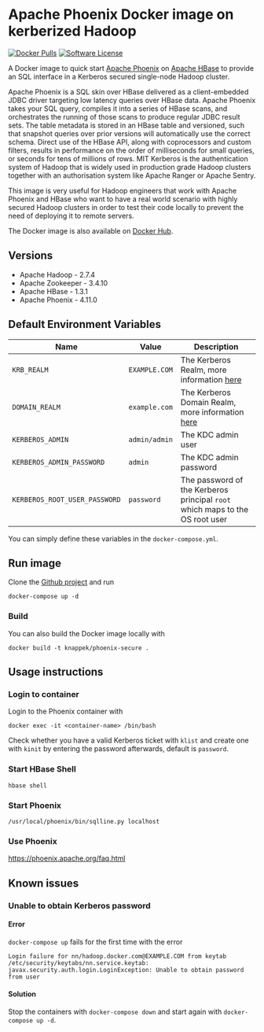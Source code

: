 # Apache Phoenix Docker image on kerberized Hadoop

[![Docker Pulls](https://img.shields.io/docker/pulls/knappek/phoenix-secure.svg)](https://hub.docker.com/r/knappek/phoenix-secure)
[![Software License](https://img.shields.io/badge/license-MIT-brightgreen.svg?style=flat-square)](LICENSE.md)

A Docker image to quick start [Apache Phoenix](http://phoenix.apache.org/) on [Apache HBase](https://hbase.apache.org/)
to provide an SQL interface in a Kerberos secured single-node Hadoop cluster.

Apache Phoenix is a SQL skin over HBase delivered as a client-embedded JDBC driver targeting low latency queries over HBase data. Apache Phoenix takes your SQL query, compiles it into a series of HBase scans, and orchestrates the running of those scans to produce regular JDBC result sets. The table metadata is stored in an HBase table and versioned, such that snapshot queries over prior versions will automatically use the correct schema. Direct use of the HBase API, along with coprocessors and custom filters, results in performance on the order of milliseconds for small queries, or seconds for tens of millions of rows.
MIT Kerberos is the authentication system of Hadoop that is widely used in production grade Hadoop clusters together with an authorisation system like Apache Ranger or Apache Sentry.

This image is very useful for Hadoop engineers that work with Apache Phoenix and HBase who want to have a real world scenario with highly secured Hadoop clusters in order to test their code locally to prevent the need of deploying it to remote servers.

The Docker image is also available on [Docker Hub](https://hub.docker.com/r/knappek/phoenix-secure/).

Versions
--------
* Apache Hadoop - 2.7.4
* Apache Zookeeper - 3.4.10
* Apache HBase - 1.3.1
* Apache Phoenix - 4.11.0

Default Environment Variables
-----------------------------

| Name | Value | Description |
| ---- | ----  | ---- |
| `KRB_REALM` | `EXAMPLE.COM` | The Kerberos Realm, more information [here](https://web.mit.edu/kerberos/krb5-1.12/doc/admin/conf_files/krb5_conf.html#) |
| `DOMAIN_REALM` | `example.com` | The Kerberos Domain Realm, more information [here](https://web.mit.edu/kerberos/krb5-1.12/doc/admin/conf_files/krb5_conf.html#) |
| `KERBEROS_ADMIN` | `admin/admin` | The KDC admin user |
| `KERBEROS_ADMIN_PASSWORD` | `admin` | The KDC admin password |
| `KERBEROS_ROOT_USER_PASSWORD` | `password` | The password of the Kerberos principal `root` which maps to the OS root user |

You can simply define these variables in the `docker-compose.yml`.

Run image
---------

Clone the [Github project](https://github.com/Knappek/docker-phoenix-secure) and run

```
docker-compose up -d
```

### Build

You can also build the Docker image locally with

```
docker build -t knappek/phoenix-secure .
```


Usage instructions
------------------

### Login to container

Login to the Phoenix container with

```
docker exec -it <container-name> /bin/bash
```

Check whether you have a valid Kerberos ticket with `klist` and create one with `kinit` by entering the password afterwards, default is `password`.

### Start HBase Shell

```
hbase shell
```


### Start Phoenix

```
/usr/local/phoenix/bin/sqlline.py localhost
```


### Use Phoenix

https://phoenix.apache.org/faq.html


Known issues
------------

### Unable to obtain Kerberos password

#### Error

`docker-compose up` fails for the first time with the error

```
Login failure for nn/hadoop.docker.com@EXAMPLE.COM from keytab /etc/security/keytabs/nn.service.keytab: javax.security.auth.login.LoginException: Unable to obtain password from user
```

#### Solution

Stop the containers with `docker-compose down` and start again with `docker-compose up -d`.


